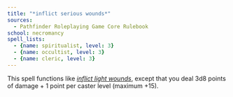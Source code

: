 ```yaml
---
title: "*inflict serious wounds*"
sources:
  - Pathfinder Roleplaying Game Core Rulebook
school: necromancy
spell_lists:
  - {name: spiritualist, level: 3}
  - {name: occultist, level: 3}
  - {name: cleric, level: 3}
---
```


This spell functions like [*inflict light wounds*](/spells/inflict-light-wounds/), except that you deal 3d8 points of damage + 1 point per caster level (maximum +15).

